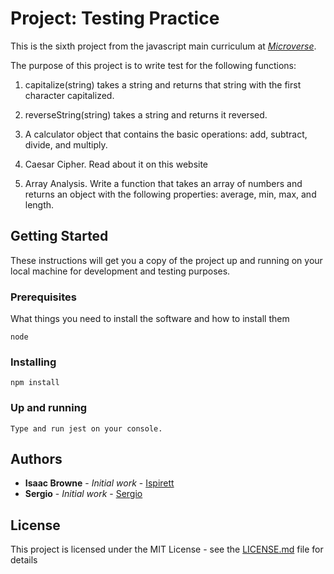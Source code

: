 # Project: Testing Practice

This is the sixth project from the javascript main curriculum at 
[*Microverse*](https://www.microverse.org/).

The purpose of this project is to write test for the following functions:

1. capitalize(string) takes a string and returns that string with the first character capitalized.

2. reverseString(string) takes a string and returns it reversed.

3. A calculator object that contains the basic operations: add, subtract, divide, and multiply.

4. Caesar Cipher. Read about it on this website

5. Array Analysis. Write a function that takes an array of numbers and returns an object with the following properties: average, min, max, and length.

## Getting Started

These instructions will get you a copy of the project up and running on your local machine for development and testing purposes.

### Prerequisites

What things you need to install the software and how to install them
```
node
```


### Installing
```
npm install 

```


### Up and running
```
Type and run jest on your console.
```

## Authors

* **Isaac Browne** - *Initial work* - [Ispirett](https://github.com/isprett)
* **Sergio** - *Initial work* - [Sergio](https://github.com/sergio)


## License

This project is licensed under the MIT License - see the [LICENSE.md](LICENSE.md) file for details

